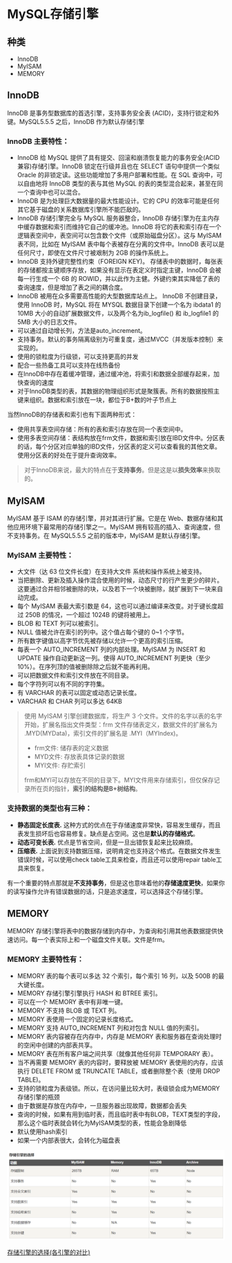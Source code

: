 # MySQL存储引擎

## 种类

*   InnoDB
*   MyISAM
*   MEMORY

## InnoDB

InnoDB 是事务型数据库的首选引擎，支持事务安全表 (ACID)，支持行锁定和外键。MySQL5.5.5 之后，InnoDB 作为默认存储引擎

### InnoDB 主要特性：

* InnoDB 给 MySQL 提供了具有提交、回滚和崩溃恢复能力的事务安全(ACID 兼容)存储引擎。InnoDB 锁定在行级并且也在 SELECT 语句中提供一个类似 Oracle 的非锁定读。这些功能增加了多用户部署和性能。在 SQL 查询中，可以自由地将 InnoDB 类型的表与其他 MySQL 的表的类型混合起来，甚至在同一个查询中也可以混合。
* InnoDB 是为处理巨大数据量的最大性能设计。它的 CPU 的效率可能是任何其它基于磁盘的关系数据库引擎所不能匹敌的。
* InnoDB 存储引擎完全与 MySQL 服务器整合，InnoDB 存储引擎为在主内存中缓存数据和索引而维持它自己的缓冲池。InnoDB 将它的表和索引存在一个逻辑表空间中，表空间可以包含数个文件（或原始磁盘分区）。这与 MyISAM 表不同，比如在 MyISAM 表中每个表被存在分离的文件中。InnoDB 表可以是任何尺寸，即使在文件尺寸被艰制为 2GB 的操作系统上。
* InnoDB 支持外键完整性约束（FOREIGN KEY)。 存储表中的数据时，每张表的存储都按主键顺序存放，如果没有显示在表定义时指定主键，InnoDB 会被每一行生成一个 6B 的 ROWID，并以此作为主健。外键约束其实降低了表的查询速度，但是增加了表之间的耦合度。
* InnoDB 被用在众多需要高性能的大型数据库站点上。 InnoDB 不创建目录，使用 InnoDB 时，MySQL 将在 MYSQL 数据目录下创建一个名为 ibdata1 的 10MB 大小的自动扩展数据文件，以及两个名为ib\_logfile() 和 ib\_logfile1 的 5MB 大小的日志文件。
* 可以通过自动增长列，方法是auto_increment。
* 支持事务。默认的事务隔离级别为可重复度，通过MVCC（并发版本控制）来实现的。
* 使用的锁粒度为行级锁，可以支持更高的并发
* 配合一些热备工具可以支持在线热备份
* 在InnoDB中存在着缓冲管理，通过缓冲池，将索引和数据全部缓存起来，加快查询的速度
* 对于InnoDB类型的表，其数据的物理组织形式是聚簇表。所有的数据按照主键来组织。数据和索引放在一块，都位于B+数的叶子节点上

当然InnoDB的存储表和索引也有下面两种形式：
* 使用共享表空间存储：所有的表和索引存放在同一个表空间中。
* 使用多表空间存储：表结构放在frm文件，数据和索引放在IBD文件中。分区表的话，每个分区对应单独的IBD文件，分区表的定义可以查看我的其他文章。使用分区表的好处在于提升查询效率。

> 对于InnoDB来说，最大的特点在于**支持事务**。但是这是以**损失效率**来换取的。

## MyISAM

MyISAM 基于 ISAM 的存储引擎，并对其进行扩展。它是在 Web、数据存储和其他应用环境下最常用的存储引擎之一。MyISAM 拥有较高的插入、查询速度，但不支持事务。在 MySQL5.5.5 之前的版本中，MyISAM 是默认存储引擎。

### MyISAM 主要特性：

*   大文件（达 63 位文件长度）在支持大文件 系统和操作系统上被支持。
*   当把删除、更新及插入操作混合使用的时候，动态尺寸的行产生更少的碎片。这要通过合并相邻被删除的块，以及若下一个块被删除，就扩展到下一块来自动完成。
*   每个 MyISAM 表最大索引数是 64，这也可以通过编译来改变。对于键长度超过 250B 的情况，一个超过 1024B 的键将被用上。
*   BLOB 和 TEXT 列可以被索引。
*   NULL 值被允许在索引的列中。这个值占每个键的 0\~1 个字节。
*   所有数字键值以高字节优先被存储以允许一个更高的索引压缩。
*   每表一个 AUTO\_INCREMENT 列的内部处理。MyISAM 为 INSERT 和 UPDATE 操作自动更新这一列。使得 AUTO\_INCREMENT 列更快（至少 10%）。在序列顶的值被删除除之后就不能再利用。
*   可以把数据文件和索引文件放在不同目录。
*   每个字符列可以有不同的字符集。
*   有 VARCHAR 的表可以固定或动态记录长度。
*   VARCHAR 和 CHAR 列可以多达 64KB

> 使用 MyISAM 引擎创建数据库，将生产 3 个文件。文件的名字以表的名字开始，扩展名指出文件类型：frm 文件存储表定义，数据文件的扩展名为 .MYD(MYData)，索引文件的扩展名是 .MYI（MYIndex)。
>
> *   frm文件: 储存表的定义数据
> *   MYD文件: 存放表具体记录的数据
> *   MYI文件: 存贮索引
>
> frm和MYI可以存放在不同的目录下。MYI文件用来存储索引，但仅保存记录所在页的指针，**索引的结构是B+树结构**。

### 支持数据的类型也有三种：

*   **静态固定长度表.** 这种方式的优点在于存储速度非常快，容易发生缓存，而且表发生损坏后也容易修复。缺点是占空间。这也是**默认的存储格式**。
*   **动态可变长表.** 优点是节省空间，但是一旦出错恢复起来比较麻烦。
*   **压缩表.** 上面说到支持数据压缩，说明肯定也支持这个格式。在数据文件发生错误时候，可以使用check table工具来检查，而且还可以使用repair table工具来恢复。

有一个重要的特点那就是**不支持事务**，但是这也意味着他的**存储速度更快**，如果你的读写操作允许有错误数据的话，只是追求速度，可以选择这个存储引擎。

## MEMORY

MEMORY 存储引擎将表中的数据存储到内存中，为查询和引用其他表数据提供快速访问。每一个表实际上和一个磁盘文件关联。文件是frm。

### MEMORY 主要特性有：

*   MEMORY 表的每个表可以多达 32 个索引，每个索引 16 列，以及 500B 的最大键长度。
*   MEMORY 存储引擎引擎执行 HASH 和 BTREE 索引。
*   可以在一个 MEMORY 表中有非唯一键。
*   MEMORY 不支持 BLOB 或 TEXT 列。
*   MEMORY 表使用一个固定的记录长度格式。
*   MEMORY 支持 AUTO\_INCREMENT 列和对包含 NULL 值的列索引。
*   MEMORY 表内容被存在内存中，内存是 MEMORY 表和服务器在查询处理时的空闲中创建的内部表共享。
*   MEMORY 表在所有客户端之间共享（就像其他任何非 TEMPORARY 表）。
*   当不再需要 MEMORY 表的内容时，要释放被 MEMORY 表使用的内存，应该执行 DELETE FROM 或 TRUNCATE TABLE，或者删除整个表（使用 DROP TABLE)。
*   支持的锁粒度为表级锁。所以，在访问量比较大时，表级锁会成为MEMORY存储引擎的瓶颈
*   由于数据是存放在内存中，一旦服务器出现故障，数据都会丢失
*   查询的时候，如果有用到临时表，而且临时表中有BLOB，TEXT类型的字段，那么这个临时表就会转化为MyISAM类型的表，性能会急剧降低
*   默认使用hash索引
*   如果一个内部表很大，会转化为磁盘表

![存储引擎的选择](./images/MySQL%E5%82%A8%E5%AD%98%E5%BC%95%E6%93%8E%E5%AF%B9%E6%AF%94.png)

[存储引擎的选择(各引擎的对比)](https://www.runoob.com/note/28228)
